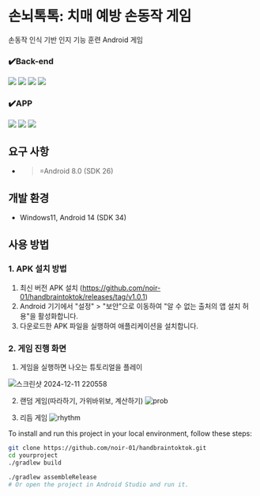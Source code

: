 # 손뇌톡톡: 치매 예방 손동작 게임
 손동작 인식 기반 인지 기능 훈련 Android 게임
 

 
 ### ✔️Back-end
 <img src="https://img.shields.io/badge/springboot-6DB33F?style=for-the-badge&logo=springboot&logoColor=white"> <img src="https://img.shields.io/badge/mysql-4479A1?style=for-the-badge&logo=mysql&logoColor=white"> <img src="https://img.shields.io/badge/Redis-DC382D?style=for-the-badge&logo=Redis&logoColor=white"> <img src="https://img.shields.io/badge/Amazon%20EC2-FF9900?style=for-the-badge&logo=Amazon%20EC2&logoColor=white"> 
 ### ✔️APP
 <img src="https://img.shields.io/badge/Android-3DDC84?style=for-the-badge&logo=Android&logoColor=white"> <img src="https://img.shields.io/badge/Kotlin-7F52FF?style=for-the-badge&logo=Kotlin&logoColor=white"> <img src="https://img.shields.io/badge/MediaPipe-0097A7?style=for-the-badge&logo=MediaPipe&logoColor=white">

## 요구 사항
- >=Android 8.0 (SDK 26)
## 개발 환경
- Windows11, Android 14 (SDK 34)

## 사용 방법
  
### 1. APK 설치 방법
1. 최신 버전 APK 설치 (https://github.com/noir-01/handbraintoktok/releases/tag/v1.0.1)
2. Android 기기에서 "설정" > "보안"으로 이동하여 "알 수 없는 출처의 앱 설치 허용"을 활성화합니다.
3. 다운로드한 APK 파일을 실행하여 애플리케이션을 설치합니다.

### 2. 게임 진행 화면
1. 게임을 실행하면 나오는 튜토리얼을 플레이

![스크린샷 2024-12-11 220558](https://github.com/user-attachments/assets/f428b163-2eab-4c4f-b601-aa65fb151508)

2. 랜덤 게임(따라하기, 가위바위보, 계산하기)
![prob](https://github.com/user-attachments/assets/dea842c0-3849-414b-909b-9311badfbeb2)

3. 리듬 게임
![rhythm](https://github.com/user-attachments/assets/9dedb6d0-5153-4d96-b761-b70b5a01c99d)


To install and run this project in your local environment, follow these steps:

```bash
git clone https://github.com/noir-01/handbraintoktok.git
cd yourproject
./gradlew build

./gradlew assembleRelease
# Or open the project in Android Studio and run it.
```
